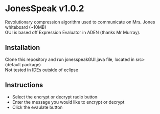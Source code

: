 # JonesSpeak v1.0.2
Revolutionary compression algorithm used to communicate on Mrs. Jones whiteboard (~10MB)<br />
GUI is based off Expression Evaluator in ADEN (thanks Mr Murray).

## Installation
Clone this repository and run jonesspeakGUI.java file, located in src>(default package)<br />
Not tested in IDEs outside of eclipse 

## Instructions
- Select the encrypt or decrypt radio button
- Enter the message you would like to encrypt or decrypt
- Click the evaulate button
